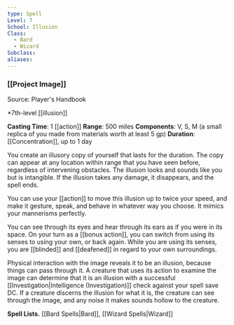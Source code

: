 ```yaml
---
type: Spell
Level: 7
School: Illusion
Class:
  - Bard
  - Wizard
Subclass:
aliases:
---
```

### [[Project Image]]

Source: Player's Handbook

*7th-level [[illusion]]

**Casting Time**: 1 [[action]]
**Range**: 500 miles
**Components**: V, S, M (a small replica of you made from materials worth at least 5 gp)
**Duration**: [[Concentration]], up to 1 day

You create an illusory copy of yourself that lasts for the duration. The copy can appear at any location within range that you have seen before, regardless of intervening obstacles. The illusion looks and sounds like you but is intangible. If the illusion takes any damage, it disappears, and the spell ends.

You can use your [[action]] to move this illusion up to twice your speed, and make it gesture, speak, and behave in whatever way you choose. It mimics your mannerisms perfectly.

You can see through its eyes and hear through its ears as if you were in its space. On your turn as a [[bonus action]], you can switch from using its senses to using your own, or back again. While you are using its senses, you are [[blinded]] and [[deafened]] in regard to your own surroundings.

Physical interaction with the image reveals it to be an illusion, because things can pass through it. A creature that uses its action to examine the image can determine that it is an illusion with a successful [[Investigation|Intelligence (Investigation)]] check against your spell save DC. If a creature discerns the illusion for what it is, the creature can see through the image, and any noise it makes sounds hollow to the creature.

**Spell Lists.** [[Bard Spells|Bard]], [[Wizard Spells|Wizard]] 